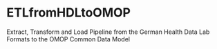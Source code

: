 # ETLfromHDLtoOMOP
Extract, Transform and Load Pipeline from the German Health Data Lab Formats to the OMOP Common Data Model
